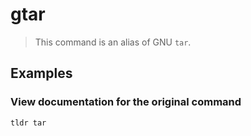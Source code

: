 # gtar

> This command is an alias of GNU `tar`.

## Examples

### View documentation for the original command

```bash
tldr tar
```
